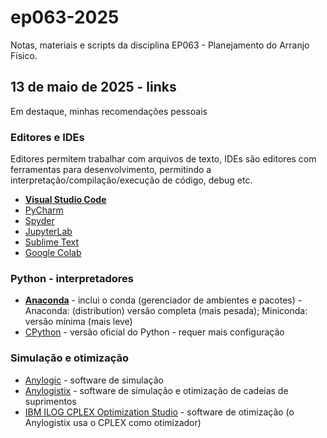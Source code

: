 # ep063-2025

Notas, materiais e scripts da disciplina EP063 - Planejamento do Arranjo Físico.

## 13 de maio de 2025 - links

Em destaque, minhas recomendações pessoais

### Editores e IDEs

Editores permitem trabalhar com arquivos de texto, IDEs são editores com ferramentas para desenvolvimento, permitindo a interpretação/compilação/execução de código, debug etc.

- [**Visual Studio Code**](https://code.visualstudio.com/)
- [PyCharm](https://www.jetbrains.com/pycharm/)
- [Spyder](https://www.spyder-ide.org/)
- [JupyterLab](https://jupyter.org/)
- [Sublime Text](https://www.sublimetext.com/)
- [Google Colab](https://colab.research.google.com/)

### Python - interpretadores

- [**Anaconda**](https://www.anaconda.com/download) - inclui o conda (gerenciador de ambientes e pacotes) - Anaconda: (distribution) versão completa (mais pesada); Miniconda: versão mínima (mais leve)
- [CPython](https://www.python.org/downloads/) - versão oficial do Python - requer mais configuração

### Simulação e otimização

- [Anylogic](https://www.anylogic.com/) - software de simulação
- [Anylogistix](https://www.anylogistix.com/) - software de simulação e otimização de cadeias de suprimentos
- [IBM ILOG CPLEX Optimization Studio](https://www.ibm.com/products/ilog-cplex-optimization-studio) - software de otimização (o Anylogistix usa o CPLEX como otimizador)

